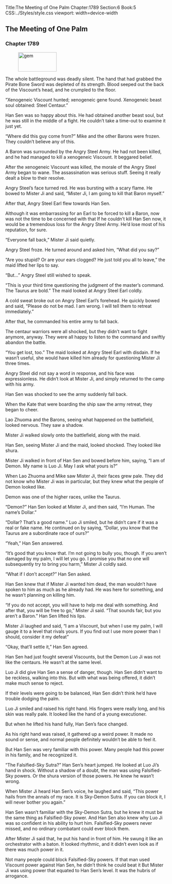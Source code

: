 Title:The Meeting of One Palm 
Chapter:1789 
Section:6 
Book:5 
CSS:../Styles/style.css 
viewport: width=device-width
  
## The Meeting of One Palm
### Chapter 1789 
<figure>
	<img src="../Images/gem.gif" alt="gem" id="gem" width="120" height="60" />
</figure>
  

  
  The whole battleground was deadly silent. The hand that had grabbed the Pirate Bone Sword was depleted of its strength. Blood seeped out the back of the Viscount’s head, and he crumpled to the floor.

“Xenogeneic Viscount hunted; xenogeneic gene found. Xenogeneic beast soul obtained: Steel Centaur.”

Han Sen was so happy about this. He had obtained another beast soul, but he was still in the middle of a fight. He couldn’t take a time-out to examine it just yet.

“Where did this guy come from?” Mike and the other Barons were frozen. They couldn’t believe any of this.

A Baron was surrounded by the Angry Steel Army. He had not been killed, and he had managed to kill a xenogeneic Viscount. It beggared belief.

After the xenogeneic Viscount was killed, the morale of the Angry Steel Army began to wane. The assassination was serious stuff. Seeing it really dealt a blow to their resolve.

Angry Steel’s face turned red. He was bursting with a scary flame. He bowed to Mister Ji and said, “Mister Ji, I am going to kill that Baron myself.”

After that, Angry Steel Earl flew towards Han Sen.

Although it was embarrassing for an Earl to be forced to kill a Baron, now was not the time to be concerned with that If he couldn’t kill Han Sen now, it would be a tremendous loss for the Angry Steel Army. He’d lose most of his reputation, for sure.

“Everyone fall back,” Mister Ji said quietly.

Angry Steel froze. He turned around and asked him, “What did you say?”

“Are you stupid? Or are your ears clogged? He just told you all to leave,” the maid lifted her lips to say.

“But…” Angry Steel still wished to speak.

“This is your third time questioning the judgment of the master’s command. The Taurus are bold.” The maid looked at Angry Steel Earl coldly.

A cold sweat broke out on Angry Steel Earl’s forehead. He quickly bowed and said, “Please do not be mad. I am wrong. I will tell them to retreat immediately.”

After that, he commanded his entire army to fall back.

The centaur warriors were all shocked, but they didn’t want to fight anymore, anyway. They were all happy to listen to the command and swiftly abandon the battle.

“You get lost, too.” The maid looked at Angry Steel Earl with disdain. If he wasn’t useful, she would have killed him already for questioning Mister Ji three times.

Angry Steel did not say a word in response, and his face was expressionless. He didn’t look at Mister Ji, and simply returned to the camp with his army.

Han Sen was shocked to see the army suddenly fall back.

When the Kate that were boarding the ship saw the army retreat, they began to cheer.

Lao Zhuoma and the Barons, seeing what happened on the battlefield, looked nervous. They saw a shadow.

Mister Ji walked slowly onto the battlefield, along with the maid.

Han Sen, seeing Mister Ji and the maid, looked shocked. They looked like shura.

Mister Ji walked in front of Han Sen and bowed before him, saying, “I am of Demon. My name is Luo Ji. May I ask what yours is?”

When Lao Zhuoma and Mike saw Mister Ji, their faces grew pale. They did not know who Mister Ji was in particular, but they knew what the people of Demon looked like.

Demon was one of the higher races, unlike the Taurus.

“Demon?” Han Sen looked at Mister Ji, and then said, “I’m Human. The name’s Dollar.”

“Dollar? That’s a good name.” Luo Ji smiled, but he didn’t care if it was a real or fake name. He continued on by saying, “Dollar, you know that the Taurus are a subordinate race of ours?”

“Yeah,” Han Sen answered.

“It’s good that you know that. I’m not going to bully you, though. If you aren’t damaged by my palm, I will let you go. I promise you that no one will subsequently try to bring you harm,” Mister Ji coldly said.

“What if I don’t accept?” Han Sen asked.

Han Sen knew that if Mister Ji wanted him dead, the man wouldn’t have spoken to him as much as he already had. He was here for something, and he wasn’t planning on killing him.

“If you do not accept, you will have to help me deal with something. And after that, you will be free to go,” Mister Ji said. “That sounds fair, but you aren’t a Baron.” Han Sen lifted his lips.

Mister Ji laughed and said, “I am a Viscount, but when I use my palm, I will gauge it to a level that rivals yours. If you find out I use more power than I should, consider it my defeat”

“Okay, that’ll settle it,” Han Sen agreed.

Han Sen had just fought several Viscounts, but the Demon Luo Ji was not like the centaurs. He wasn’t at the same level.

Luo Ji did give Han Sen a sense of danger, though. Han Sen didn’t want to be reckless, walking into this. But with what was being offered, it didn’t make much sense to reject.

If their levels were going to be balanced, Han Sen didn’t think he’d have trouble dodging the palm.

Luo Ji smiled and raised his right hand. His fingers were really long, and his skin was really pale. It looked like the hand of a young executioner.

But when he lifted his hand fully, Han Sen’s face changed.

As his right hand was raised, it gathered up a weird power. It made no sound or sense, and normal people definitely wouldn’t be able to feel it.

But Han Sen was very familiar with this power. Many people had this power in his family, and he recognized it.

“The Falsified-Sky Sutra?” Han Sen’s heart jumped. He looked at Luo Ji’s hand in shock. Without a shadow of a doubt, the man was using Falsified-Sky powers. Or the shura version of those powers. He knew he wasn’t wrong.

When Mister Ji heard Han Sen’s voice, he laughed and said, “This power hails from the annals of my race. It is Sky-Demon Sutra. If you can block it, I will never bother you again.”

Han Sen wasn’t familiar with the Sky-Demon Sutra, but he knew it must be the same thing as Falsified-Sky power. And Han Sen also knew why Luo Ji was so confident in his ability to hurt him. Falsified-Sky powers never missed, and no ordinary combatant could ever block them.

After Mister Ji said that, he put his hand in front of him. He swung it like an orchestrator with a baton. It looked rhythmic, and it didn’t even look as if there was much power in it.

Not many people could block Falsified-Sky powers. If that man used Viscount power against Han Sen, he didn’t think he could beat it But Mister Ji was using power that equated to Han Sen’s level. It was the hubris of arrogance.
